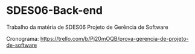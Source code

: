 # SDES06-Back-end
Trabalho da matéria de SDES06 Projeto de Gerência de Software

Cronograma: https://trello.com/b/Pj20mOQB/prova-gerencia-de-projeto-de-software
